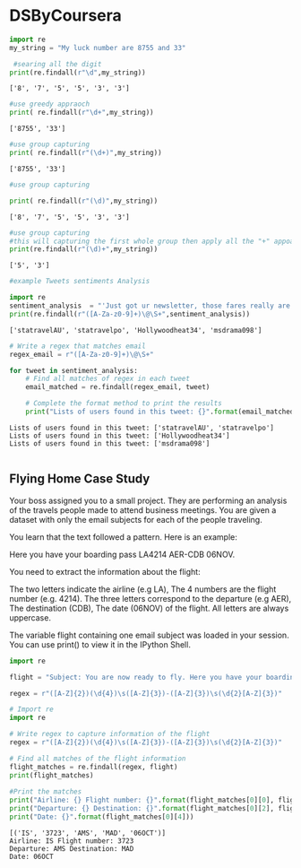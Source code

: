# DSByCoursera

```python
import re
my_string = "My luck number are 8755 and 33"
```


```python
 #searing all the digit
print(re.findall(r"\d",my_string))

```

    ['8', '7', '5', '5', '3', '3']



```python
#use greedy appraoch
print( re.findall(r"\d+",my_string))
```

    ['8755', '33']



```python
#use group capturing
print( re.findall(r"(\d+)",my_string))
```

    ['8755', '33']



```python
#use group capturing

print( re.findall(r"(\d)",my_string))
```

    ['8', '7', '5', '5', '3', '3']



```python
#use group capturing
#this will capturing the first whole group then apply all the "+" appoacrh
print(re.findall(r"(\d)+",my_string))
```

    ['5', '3']



```python
#example Tweets sentiments Analysis
```


```python
import re
sentiment_analysis  = "'Just got ur newsletter, those fares really are unbelievable. Write to statravelAU@gmail.com or statravelpo@hotmail.com. They have amazing prices', 'I should have paid more attention when we covered photoshop in my webpage design class in undergrad. Contact me Hollywoodheat34@msn.net.', 'hey missed ya at the meeting. Read your email! msdrama098@hotmail.com'"
print(re.findall(r"([A-Za-z0-9]+)\@\S+",sentiment_analysis))
```

    ['statravelAU', 'statravelpo', 'Hollywoodheat34', 'msdrama098']



```python
# Write a regex that matches email
regex_email = r"([A-Za-z0-9]+)\@\S+"

for tweet in sentiment_analysis:
    # Find all matches of regex in each tweet
    email_matched = re.findall(regex_email, tweet)

    # Complete the format method to print the results
    print("Lists of users found in this tweet: {}".format(email_matched))
```

    Lists of users found in this tweet: ['statravelAU', 'statravelpo']
    Lists of users found in this tweet: ['Hollywoodheat34']
    Lists of users found in this tweet: ['msdrama098']



```python

```



 ## **Flying Home Case Study**
Your boss assigned you to a small project. They are performing an analysis of the travels people made to attend business meetings. You are given a dataset with only the email subjects for each of the people traveling.

You learn that the text followed a pattern. Here is an example:

Here you have your boarding pass LA4214 AER-CDB 06NOV.

You need to extract the information about the flight:

The two letters indicate the airline (e.g LA),
The 4 numbers are the flight number (e.g. 4214).
The three letters correspond to the departure (e.g AER),
The destination (CDB),
The date (06NOV) of the flight.
All letters are always uppercase.

The variable flight containing one email subject was loaded in your session. You can use print() to view it in the IPython Shell.


```python
import re

```


```python
flight = "Subject: You are now ready to fly. Here you have your boarding pass IS3723 AMS-MAD 06OCT Here you have your boarding pass IS3723 A3S-AAD 06OCT"
```


```python
regex = r"([A-Z]{2})(\d{4})\s([A-Z]{3})-([A-Z]{3})\s(\d{2}[A-Z]{3})"
```


```python
# Import re
import re

# Write regex to capture information of the flight
regex = r"([A-Z]{2})(\d{4})\s([A-Z]{3})-([A-Z]{3})\s(\d{2}[A-Z]{3})"

# Find all matches of the flight information
flight_matches = re.findall(regex, flight)
print(flight_matches)
    
#Print the matches
print("Airline: {} Flight number: {}".format(flight_matches[0][0], flight_matches[0][1]))
print("Departure: {} Destination: {}".format(flight_matches[0][2], flight_matches[0][3]))
print("Date: {}".format(flight_matches[0][4]))
```

    [('IS', '3723', 'AMS', 'MAD', '06OCT')]
    Airline: IS Flight number: 3723
    Departure: AMS Destination: MAD
    Date: 06OCT



```python

```


```python

```


```python

```
